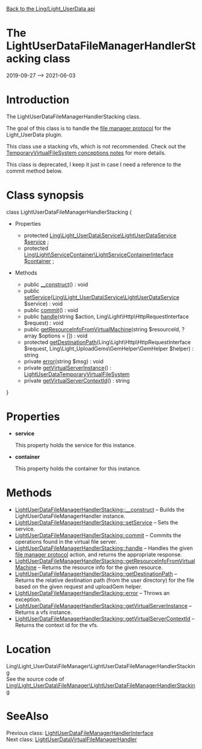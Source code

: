 [Back to the Ling/Light_UserData api](https://github.com/lingtalfi/Light_UserData/blob/master/doc/api/Ling/Light_UserData.md)



The LightUserDataFileManagerHandlerStacking class
================
2019-09-27 --> 2021-06-03






Introduction
============

The LightUserDataFileManagerHandlerStacking class.

The goal of this class is to handle the [file manager protocol](https://github.com/lingtalfi/TheBar/blob/master/discussions/file-manager-protocol.md) for the Light_UserData plugin.

This class use a stacking vfs, which is not recommended.
Check out the [TemporaryVirtualFileSystem conceptions notes](https://github.com/lingtalfi/TemporaryVirtualFileSystem/blob/master/doc/pages/conception-notes.md) for more details.



This class is deprecated, I keep it just in case I need a reference to the commit method below.



Class synopsis
==============


class <span class="pl-k">LightUserDataFileManagerHandlerStacking</span>  {

- Properties
    - protected [Ling\Light_UserData\Service\LightUserDataService](https://github.com/lingtalfi/Light_UserData/blob/master/doc/api/Ling/Light_UserData/Service/LightUserDataService.md) [$service](#property-service) ;
    - protected [Ling\Light\ServiceContainer\LightServiceContainerInterface](https://github.com/lingtalfi/Light/blob/master/doc/api/Ling/Light/ServiceContainer/LightServiceContainerInterface.md) [$container](#property-container) ;

- Methods
    - public [__construct](https://github.com/lingtalfi/Light_UserData/blob/master/doc/api/Ling/Light_UserData/FileManager/LightUserDataFileManagerHandlerStacking/__construct.md)() : void
    - public [setService](https://github.com/lingtalfi/Light_UserData/blob/master/doc/api/Ling/Light_UserData/FileManager/LightUserDataFileManagerHandlerStacking/setService.md)([Ling\Light_UserData\Service\LightUserDataService](https://github.com/lingtalfi/Light_UserData/blob/master/doc/api/Ling/Light_UserData/Service/LightUserDataService.md) $service) : void
    - public [commit](https://github.com/lingtalfi/Light_UserData/blob/master/doc/api/Ling/Light_UserData/FileManager/LightUserDataFileManagerHandlerStacking/commit.md)() : void
    - public [handle](https://github.com/lingtalfi/Light_UserData/blob/master/doc/api/Ling/Light_UserData/FileManager/LightUserDataFileManagerHandlerStacking/handle.md)(string $action, Ling\Light\Http\HttpRequestInterface $request) : void
    - public [getResourceInfoFromVirtualMachine](https://github.com/lingtalfi/Light_UserData/blob/master/doc/api/Ling/Light_UserData/FileManager/LightUserDataFileManagerHandlerStacking/getResourceInfoFromVirtualMachine.md)(string $resourceId, ?array $options = []) : void
    - protected [getDestinationPath](https://github.com/lingtalfi/Light_UserData/blob/master/doc/api/Ling/Light_UserData/FileManager/LightUserDataFileManagerHandlerStacking/getDestinationPath.md)(Ling\Light\Http\HttpRequestInterface $request, Ling\Light_UploadGems\GemHelper\GemHelper $helper) : string
    - private [error](https://github.com/lingtalfi/Light_UserData/blob/master/doc/api/Ling/Light_UserData/FileManager/LightUserDataFileManagerHandlerStacking/error.md)(string $msg) : void
    - private [getVirtualServerInstance](https://github.com/lingtalfi/Light_UserData/blob/master/doc/api/Ling/Light_UserData/FileManager/LightUserDataFileManagerHandlerStacking/getVirtualServerInstance.md)() : [LightUserDataTemporaryVirtualFileSystem](https://github.com/lingtalfi/Light_UserData/blob/master/doc/api/Ling/Light_UserData/TemporaryVirtualFileSystem/LightUserDataTemporaryVirtualFileSystem.md)
    - private [getVirtualServerContextId](https://github.com/lingtalfi/Light_UserData/blob/master/doc/api/Ling/Light_UserData/FileManager/LightUserDataFileManagerHandlerStacking/getVirtualServerContextId.md)() : string

}




Properties
=============

- <span id="property-service"><b>service</b></span>

    This property holds the service for this instance.
    
    

- <span id="property-container"><b>container</b></span>

    This property holds the container for this instance.
    
    



Methods
==============

- [LightUserDataFileManagerHandlerStacking::__construct](https://github.com/lingtalfi/Light_UserData/blob/master/doc/api/Ling/Light_UserData/FileManager/LightUserDataFileManagerHandlerStacking/__construct.md) &ndash; Builds the LightUserDataFileManagerHandler instance.
- [LightUserDataFileManagerHandlerStacking::setService](https://github.com/lingtalfi/Light_UserData/blob/master/doc/api/Ling/Light_UserData/FileManager/LightUserDataFileManagerHandlerStacking/setService.md) &ndash; Sets the service.
- [LightUserDataFileManagerHandlerStacking::commit](https://github.com/lingtalfi/Light_UserData/blob/master/doc/api/Ling/Light_UserData/FileManager/LightUserDataFileManagerHandlerStacking/commit.md) &ndash; Commits the operations found in the virtual file server.
- [LightUserDataFileManagerHandlerStacking::handle](https://github.com/lingtalfi/Light_UserData/blob/master/doc/api/Ling/Light_UserData/FileManager/LightUserDataFileManagerHandlerStacking/handle.md) &ndash; Handles the given [file manager protocol](https://github.com/lingtalfi/TheBar/blob/master/discussions/file-manager-protocol.md) action, and returns the appropriate response.
- [LightUserDataFileManagerHandlerStacking::getResourceInfoFromVirtualMachine](https://github.com/lingtalfi/Light_UserData/blob/master/doc/api/Ling/Light_UserData/FileManager/LightUserDataFileManagerHandlerStacking/getResourceInfoFromVirtualMachine.md) &ndash; Returns the resource info for the given resource.
- [LightUserDataFileManagerHandlerStacking::getDestinationPath](https://github.com/lingtalfi/Light_UserData/blob/master/doc/api/Ling/Light_UserData/FileManager/LightUserDataFileManagerHandlerStacking/getDestinationPath.md) &ndash; Returns the relative destination path (from the user directory) for the file based on the given request and uploadGem helper.
- [LightUserDataFileManagerHandlerStacking::error](https://github.com/lingtalfi/Light_UserData/blob/master/doc/api/Ling/Light_UserData/FileManager/LightUserDataFileManagerHandlerStacking/error.md) &ndash; Throws an exception.
- [LightUserDataFileManagerHandlerStacking::getVirtualServerInstance](https://github.com/lingtalfi/Light_UserData/blob/master/doc/api/Ling/Light_UserData/FileManager/LightUserDataFileManagerHandlerStacking/getVirtualServerInstance.md) &ndash; Returns a vfs instance.
- [LightUserDataFileManagerHandlerStacking::getVirtualServerContextId](https://github.com/lingtalfi/Light_UserData/blob/master/doc/api/Ling/Light_UserData/FileManager/LightUserDataFileManagerHandlerStacking/getVirtualServerContextId.md) &ndash; Returns the context id for the vfs.





Location
=============
Ling\Light_UserData\FileManager\LightUserDataFileManagerHandlerStacking<br>
See the source code of [Ling\Light_UserData\FileManager\LightUserDataFileManagerHandlerStacking](https://github.com/lingtalfi/Light_UserData/blob/master/FileManager/LightUserDataFileManagerHandlerStacking.php)



SeeAlso
==============
Previous class: [LightUserDataFileManagerHandlerInterface](https://github.com/lingtalfi/Light_UserData/blob/master/doc/api/Ling/Light_UserData/FileManager/LightUserDataFileManagerHandlerInterface.md)<br>Next class: [LightUserDataVirtualFileManagerHandler](https://github.com/lingtalfi/Light_UserData/blob/master/doc/api/Ling/Light_UserData/FileManager/LightUserDataVirtualFileManagerHandler.md)<br>
